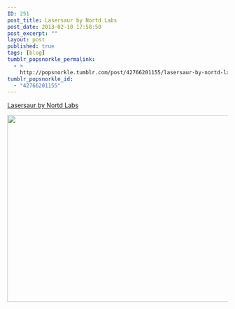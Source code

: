```yaml
---
ID: 251
post_title: Lasersaur by Nortd Labs
post_date: 2013-02-10 17:58:50
post_excerpt: ""
layout: post
published: true
tags: [blog]
tumblr_popsnorkle_permalink:
  - >
    http://popsnorkle.tumblr.com/post/42766201155/lasersaur-by-nortd-labs
tumblr_popsnorkle_id:
  - "42766201155"
---
```

<a href='http://labs.nortd.com/lasersaur/'>Lasersaur by Nortd Labs</a><div class="link_description"><p><img height="427" src="http://farm8.staticflickr.com/7058/6863614096_41c32fcf26_z.jpg" width="640" /></p></div>
